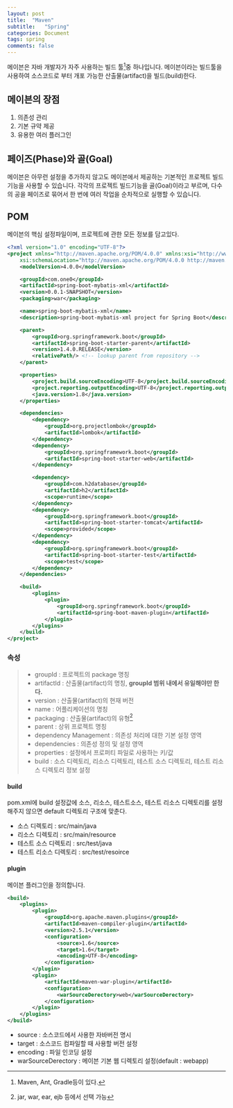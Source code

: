 ```yaml
---
layout: post
title:  "Maven"
subtitle:   "Spring"
categories: Document
tags: spring
comments: false
---
```


메이븐은 자바 개발자가 자주 사용하는 빌드 툴[^1]중 하나입니다. 메이븐이라는 빌드툴을 사용하여 소스코드로 부터 개포 가능한 산출물(artifact)을 빌드(build)한다.



## 메이븐의 장점

1. 의존성 관리
2. 기본 규약 제공
3. 유용한 여러 플러그인

## 페이즈(Phase)와 골(Goal)

메이븐은 아무런 설정을 추가하지 않고도 메이븐에서 제공하는 기본적인 프로젝트 빌드기능을 사용할 수 있습니다. 각각의 프로젝트 빌드기능을 골(Goal)이라고 부르며, 다수의 공을 페이즈로 묶어서 한 번에 여러 작업을 순차적으로 실행할 수 있습니다.

## POM

메이븐의 핵심 설정파일이며, 프로젝트에 관한 모든 정보를 담고있다.

```xml
<?xml version="1.0" encoding="UTF-8"?>
<project xmlns="http://maven.apache.org/POM/4.0.0" xmlns:xsi="http://www.w3.org/2001/XMLSchema-instance"
	xsi:schemaLocation="http://maven.apache.org/POM/4.0.0 http://maven.apache.org/xsd/maven-4.0.0.xsd">
	<modelVersion>4.0.0</modelVersion>

	<groupId>com.one0</groupId>
	<artifactId>spring-boot-mybatis-xml</artifactId>
	<version>0.0.1-SNAPSHOT</version>
	<packaging>war</packaging>

	<name>spring-boot-mybatis-xml</name>
	<description>spring-boot-mybatis-xml project for Spring Boot</description>

	<parent>
		<groupId>org.springframework.boot</groupId>
		<artifactId>spring-boot-starter-parent</artifactId>
		<version>1.4.0.RELEASE</version>
		<relativePath/> <!-- lookup parent from repository -->
	</parent>

	<properties>
		<project.build.sourceEncoding>UTF-8</project.build.sourceEncoding>
		<project.reporting.outputEncoding>UTF-8</project.reporting.outputEncoding>
		<java.version>1.8</java.version>
	</properties>

	<dependencies>
		<dependency>
			<groupId>org.projectlombok</groupId>
			<artifactId>lombok</artifactId>
		</dependency>
		<dependency>
			<groupId>org.springframework.boot</groupId>
			<artifactId>spring-boot-starter-web</artifactId>
		</dependency>

		<dependency>
			<groupId>com.h2database</groupId>
			<artifactId>h2</artifactId>
			<scope>runtime</scope>
		</dependency>
		<dependency>
			<groupId>org.springframework.boot</groupId>
			<artifactId>spring-boot-starter-tomcat</artifactId>
			<scope>provided</scope>
		</dependency>
		<dependency>
			<groupId>org.springframework.boot</groupId>
			<artifactId>spring-boot-starter-test</artifactId>
			<scope>test</scope>
		</dependency>
	</dependencies>

	<build>
		<plugins>
			<plugin>
				<groupId>org.springframework.boot</groupId>
				<artifactId>spring-boot-maven-plugin</artifactId>
			</plugin>
		</plugins>
	</build>
</project>

```



### 속성

> - groupId : 프로젝트의 package 명칭
> - artifactId : 산출물(artifact)의 명칭, **groupId 범위 내에서 유일해야만 한다.**
> - version : 산출물(artifact)의 현재 버전
> - name : 어플리케이션의 명칭
> - packaging : 산출물(artifact)의 유형[^2]
> - parent : 상위 프로젝트 명칭
> - dependency Management : 의존성 처리에 대한 기본 설정 영역
> - dependencies : 의존성 정의 및 설정 영역
> - properties : 설정에서 프로퍼티 파일로 사용하는 키/값
> - build : 소스 디렉토리, 리소스 디렉토리, 테스트 소스 디렉토리, 테스트 리소스 디렉토리 정보 설정

#### build

pom.xml에 build 설정값에 소스, 리소스, 테스트소스, 테스트 리소스 디렉토리를 설정해주지 않으면 default 디렉토리 구조에 맞춘다.

- 소스 디렉토리 : src/main/java
- 리소스 디렉토리 : src/main/resource
- 테스트 소스 디렉토리 : src/test/java
- 테스트 리소스 디렉토리 : src/test/resoirce

#### plugin

메이븐 플러그인을 정의합니다.

```xml
<build>
    <plugins>
        <plugin>
            <groupId>org.apache.maven.plugins</groupId>
            <artifactId>maven-compiler-plugin</artifactId>
            <version>2.5.1</version>
            <configuration>
                <source>1.6</source>
                <target>1.6</target>
                <encoding>UTF-8</encoding>
            </configuration>
        </plugin>
        <plugin>
            <artifactId>maven-war-plugin</artifactId>
            <configuration>
                <warSourceDerectory>web</warSourceDerectory>
            </configuration>
        </plugin>
    </plugins>
</build>
```

- source : 소스코드에서 사용한 자바버전 명시
- target : 소스코드 컴파일할 때 사용할 버전 설정
- encoding : 파일 인코딩 설정
- warSourceDerectory : 메이븐 기본 웹 디렉토리 설정(default : webapp)

[^1]: Maven, Ant, Gradle등이 있다.
[^2]: jar, war, ear, ejb 등에서 선택 가능








